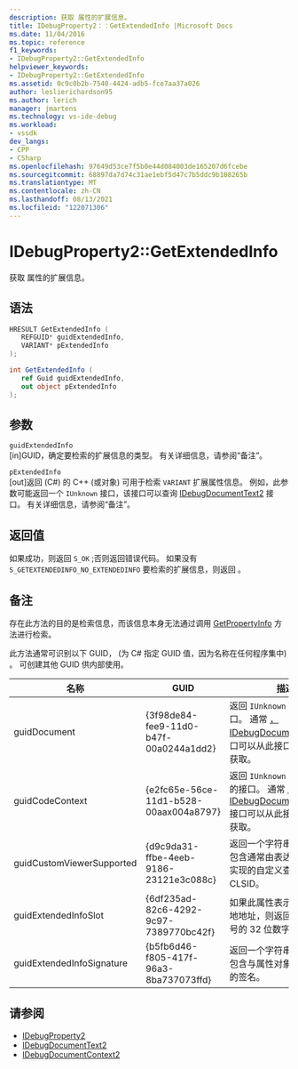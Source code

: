```yaml
---
description: 获取 属性的扩展信息。
title: IDebugProperty2：：GetExtendedInfo |Microsoft Docs
ms.date: 11/04/2016
ms.topic: reference
f1_keywords:
- IDebugProperty2::GetExtendedInfo
helpviewer_keywords:
- IDebugProperty2::GetExtendedInfo
ms.assetid: 0c9c0b2b-7540-4424-adb5-fce7aa37a026
author: leslierichardson95
ms.author: lerich
manager: jmartens
ms.technology: vs-ide-debug
ms.workload:
- vssdk
dev_langs:
- CPP
- CSharp
ms.openlocfilehash: 97649d53ce7f5b0e44d084003de165207d6fcebe
ms.sourcegitcommit: 68897da7d74c31ae1ebf5d47c7b5ddc9b108265b
ms.translationtype: MT
ms.contentlocale: zh-CN
ms.lasthandoff: 08/13/2021
ms.locfileid: "122071306"
---
```

# <a name="idebugproperty2getextendedinfo"></a>IDebugProperty2::GetExtendedInfo
获取 属性的扩展信息。

## <a name="syntax"></a>语法

```cpp
HRESULT GetExtendedInfo ( 
   REFGUID* guidExtendedInfo,
   VARIANT* pExtendedInfo
);
```

```csharp
int GetExtendedInfo ( 
   ref Guid guidExtendedInfo,
   out object pExtendedInfo
);
```

## <a name="parameters"></a>参数
`guidExtendedInfo`\
[in]GUID，确定要检索的扩展信息的类型。 有关详细信息，请参阅“备注”。

`pExtendedInfo`\
[out]返回 (C#) 的 C++ (或对象) 可用于检索 `VARIANT` 扩展属性信息。 例如，此参数可能返回一个 `IUnknown` 接口，该接口可以查询 [IDebugDocumentText2](../../../extensibility/debugger/reference/idebugdocumenttext2.md) 接口。 有关详细信息，请参阅“备注”。

## <a name="return-value"></a>返回值
 如果成功，则返回 `S_OK` ;否则返回错误代码。 如果没有 `S_GETEXTENDEDINFO_NO_EXTENDEDINFO` 要检索的扩展信息，则返回 。

## <a name="remarks"></a>备注
 存在此方法的目的是检索信息，而该信息本身无法通过调用 [GetPropertyInfo](../../../extensibility/debugger/reference/idebugproperty2-getpropertyinfo.md) 方法进行检索。

 此方法通常可识别以下 GUID， (为 C# 指定 GUID 值，因为名称在任何程序集中) 。 可创建其他 GUID 供内部使用。

|名称|GUID|描述|
|----------|----------|-----------------|
|guidDocument|{3f98de84-fee9-11d0-b47f-00a0244a1dd2}|返回 `IUnknown` 文档的接口。 通常 [，IDebugDocumentText2](../../../extensibility/debugger/reference/idebugdocumenttext2.md) 接口可以从此接口 `IUnknown` 获取。|
|guidCodeContext|{e2fc65e-56ce-11d1-b528-00aax004a8797}|返回 `IUnknown` 文档上下文的接口。 通常 [，IDebugDocumentContext2](../../../extensibility/debugger/reference/idebugdocumentcontext2.md) 接口可以从此接口 `IUnknown` 获取。|
|guidCustomViewerSupported|{d9c9da31-ffbe-4eeb-9186-23121e3c088c}|返回一个字符串，该字符串包含通常由表达式计算程序实现的自定义查看器的 CLSID。|
|guidExtendedInfoSlot|{6df235ad-82c6-4292-9c97-7389770bc42f}|如果此属性表示托管代码本地地址，则返回表示所需槽号的 32 位数字。|
|guidExtendedInfoSignature|{b5fb6d46-f805-417f-96a3-8ba737073ffd}|返回一个字符串，该字符串包含与属性对象关联的变量的签名。|

## <a name="see-also"></a>请参阅
- [IDebugProperty2](../../../extensibility/debugger/reference/idebugproperty2.md)
- [IDebugDocumentText2](../../../extensibility/debugger/reference/idebugdocumenttext2.md)
- [IDebugDocumentContext2](../../../extensibility/debugger/reference/idebugdocumentcontext2.md)
